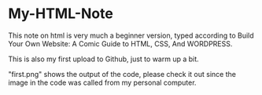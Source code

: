 # My-HTML-Note
This note on html is very much a beginner version, typed according to Build Your Own Website: A Comic Guide to HTML, CSS, And WORDPRESS.

This is also my first upload to Github, just to warm up a bit.

"first.png" shows the output of the code, please check it out since the image in the code was called from my personal computer.
